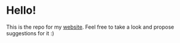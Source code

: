 # Hello!

This is the repo for my [website](http://www.arabelle.ca). Feel free to take a look and propose suggestions for it :)

